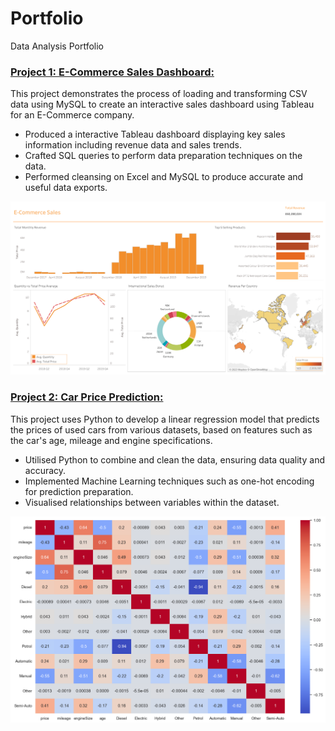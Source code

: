 # Portfolio
Data Analysis Portfolio

### [Project 1: E-Commerce Sales Dashboard:](https://github.com/tola923/E_Commerce_Project)

This project demonstrates the process of loading and transforming CSV data using MySQL to create an interactive sales dashboard using Tableau for an E-Commerce company.

* Produced a interactive Tableau dashboard displaying key sales information including revenue data and sales trends.
* Crafted SQL queries to perform data preparation techniques on the data.
* Performed cleansing on Excel and MySQL to produce accurate and useful data exports.

![Sales Dashboard](https://github.com/tola923/portfolio/blob/main/docs/assets/E-Commerce%20Dashboard.png)

### [Project 2: Car Price Prediction:](https://github.com/tola923/Car_Price_Prediction)
This project uses Python to develop a linear regression model that predicts the prices of used cars from various datasets, based on features such as the car's age, mileage and engine specifications.

* Utilised Python to combine and clean the data, ensuring data quality and accuracy.
* Implemented Machine Learning techniques such as one-hot encoding for  prediction preparation.
* Visualised relationships between variables within the dataset.

![Correlation Plot](https://github.com/tola923/portfolio/blob/main/docs/assets/corr%20plot.png)
